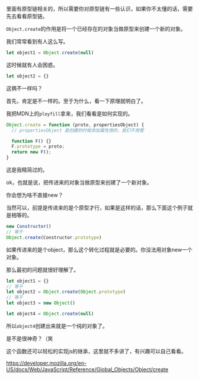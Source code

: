 里面有原型链相关的，所以需要你对原型链有一些认识，如果你不太懂的话，需要先去看看原型链。

`Object.create`的作用是将一个已经存在的对象当做原型来创建一个新的对象。

我们常常看到有人这么写。

```js
let object1 = Object.create(null)
```

这时候就有人会困惑。

```js
let object2 = {}
```

这俩不一样吗？

首先，肯定是不一样的。至于为什么，看一下原理就明白了。

我把MDN上的`ployfill`拿来，我们看看是如何实现的。

```js
Object.create = function (proto, propertiesObject) {
  // propertiesObject 是创建的时候添加属性用的，我们不用管

  function F() {}
  F.prototype = proto;
  return new F();
}
```

这是我精简过的。

ok，也就是说，把传进来的对象当做原型来创建了一个新对象。

你会想为啥不直接new？

当然可以，前提是传进来的是个原型才行，如果是这样的话，那么下面这个例子就是相等的。

```js
new Constructor()
// 等于
Object.create(Constructor.prototype)
```

如果传进来的是个object，那么这个转化过程就是必要的。你没法用对象new一个对象。

那么最初的问题就很好理解了。

```js
let object1 = {}
// 等于
let object2 = Object.create(Object.prototype)
// 等于
let object3 = new Object()

let object4 = Object.create(null)
```

所以`object4`创建出来就是一个纯的对象了。

是不是很神奇？（笑

这个函数还可以轻松的实现js的继承，这里就不多讲了，有兴趣可以自己看看。

https://developer.mozilla.org/en-US/docs/Web/JavaScript/Reference/Global_Objects/Object/create
